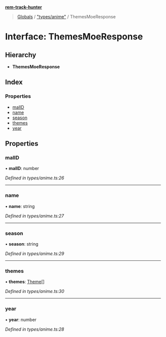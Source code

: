 **[rem-track-hunter](../README.md)**

> [Globals](../globals.md) / ["types/anime"](../modules/_types_anime_.md) / ThemesMoeResponse

# Interface: ThemesMoeResponse

## Hierarchy

* **ThemesMoeResponse**

## Index

### Properties

* [malID](_types_anime_.themesmoeresponse.md#malid)
* [name](_types_anime_.themesmoeresponse.md#name)
* [season](_types_anime_.themesmoeresponse.md#season)
* [themes](_types_anime_.themesmoeresponse.md#themes)
* [year](_types_anime_.themesmoeresponse.md#year)

## Properties

### malID

•  **malID**: number

*Defined in types/anime.ts:26*

___

### name

•  **name**: string

*Defined in types/anime.ts:27*

___

### season

•  **season**: string

*Defined in types/anime.ts:29*

___

### themes

•  **themes**: [Theme](_types_anime_.theme.md)[]

*Defined in types/anime.ts:30*

___

### year

•  **year**: number

*Defined in types/anime.ts:28*
